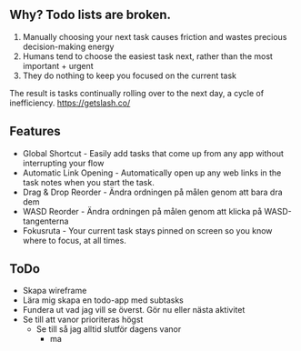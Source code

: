 ## Why? Todo lists are broken.

1. Manually choosing your next task causes friction and wastes precious decision-making energy
2. Humans tend to choose the easiest task next, rather than the most important + urgent
3. They do nothing to keep you focused on the current task

The result is tasks continually rolling over to the next day, a cycle of inefficiency.
https://getslash.co/

## Features
  
  - Global Shortcut - Easily add tasks that come up from any app without interrupting your flow
  - Automatic Link Opening - Automatically open up any web links in the task notes when you start the task.
  - Drag & Drop Reorder - Ändra ordningen på målen genom att bara dra dem
  - WASD Reorder - Ändra ordningen på målen genom att klicka på WASD-tangenterna
  - Fokusruta - Your current task stays pinned on screen so you know where to focus, at all times.
  
## ToDo

- Skapa wireframe
- Lära mig skapa en todo-app med subtasks
- Fundera ut vad jag vill se överst. Gör nu eller nästa aktivitet
- Se till att vanor prioriteras högst
  - Se till så jag alltid slutför dagens vanor
    - ma
    
